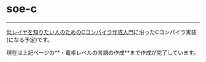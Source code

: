 # soe-c
----
[低レイヤを知りたい人のためのCコンパイラ作成入門](https://www.sigbus.info/compilerbook)に沿ったCコンパイラ実装(になる予定)です。


現在は上記ページの**・電卓レベルの言語の作成**まで作成が完了しています。
